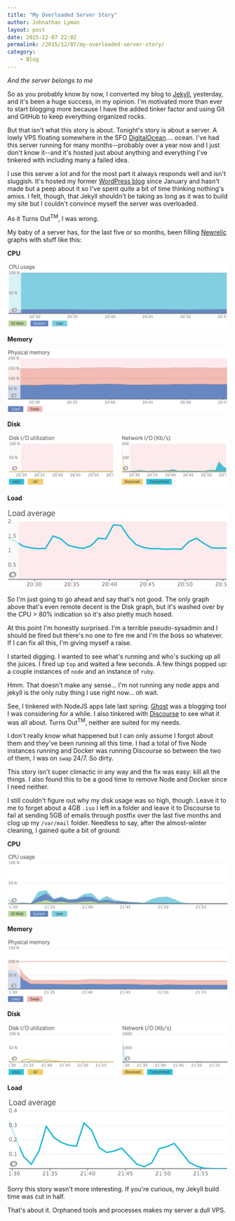 ```yaml
---
title: "My Overloaded Server Story"
author: Johnathan Lyman
layout: post
date: 2015-12-07 22:02
permalink: /2015/12/07/my-overloaded-server-story/
category:
    - Blog
---
```


*And the server belongs to me*

So as you probably know by now, I converted my blog to [Jekyll](http://jekyllrb.org), yesterday, and it's been a huge success, in my opinion. I'm motivated more than ever to start blogging more because I have the added tinker factor and using Git and GitHub to keep everything organized rocks.

But that isn't what this story is about. Tonight's story is about a server. A lowly VPS floating somewhere in the SFO [DigitalOcean](http://digitalocean.com).... ocean. I've had this server running for many months--probably over a year now and I just don't know it--and it's hosted just about anything and everything I've tinkered with including many a failed idea.

I use this server a lot and for the most part it always responds well and isn't sluggish. It's hosted my former [WordPress blog](http://old.johnathanlyman.com) since January and hasn't made but a peep about it so I've spent quite a bit of time thinking nothing's amiss. I felt, though, that Jekyll shouldn't be taking as long as it was to build my site but I couldn't convince myself the server was overloaded.

As it Turns Out<sup>TM</sup>, I was wrong.

My baby of a server has, for the last five or so months, been filling [Newrelic](http://newrelic.com) graphs with stuff like this:

**CPU**

![CPU](/assets/post_images/loaded_server/loaded_server_before_cpu.png)

**Memory**

![Memory](/assets/post_images/loaded_server/loaded_server_before_mem.png)

**Disk**

![Disk](/assets/post_images/loaded_server/loaded_server_before_disk.png)

**Load**

![Load Rating](/assets/post_images/loaded_server/loaded_server_before_load.png)

So I'm just going to go ahead and say that's not good. The only graph above that's even remote decent is the Disk graph, but it's washed over by the CPU > 80% indication so it's also pretty much hosed.

At this point I'm honestly surprised. I'm a terrible pseudo-sysadmin and I should be fired but there's no one to fire me and I'm the boss so whatever. If I can fix all this, I'm giving myself a raise.

I started digging. I wanted to see what's running and who's sucking up all the juices. I fired up `top` and waited a few seconds. A few things popped up: a couple instances of `node` and an instance of `ruby`.

Hmm. That doesn't make any sense... I'm not running any node apps and jekyll is the only ruby thing I use right now... oh wait.

See, I tinkered with NodeJS apps late last spring. [Ghost](http://ghost.org) was a blogging tool I was considering for a while. I also tinkered with [Discourse](http://discourse.org) to see what it was all about. Turns Out<sup>TM</sup>, neither are suited for my needs.

I don't really know what happened but I can only assume I forgot about them and they've been running all this time. I had a total of five Node instances running and Docker was running Discourse so between the two of them, I was on `swap` 24/7. So dirty.

This story isn't super climactic in any way and the fix was easy: kill all the things. I also found this to be a good time to remove Node and Docker since I need neither.

I still couldn't figure out why my disk usage was so high, though. Leave it to me to forget about a 4GB `.iso` I left in a folder and leave it to Discourse to fail at sending 5GB of emails through postfix over the last five months and clog up my `/var/mail` folder.
Needless to say, after the almost-winter cleaning, I gained quite a bit of ground:

**CPU**

![CPU](/assets/post_images/loaded_server/loaded_server_after_cpu.png)

**Memory**

![Memory](/assets/post_images/loaded_server/loaded_server_after_mem.png)

**Disk**

![Disk](/assets/post_images/loaded_server/loaded_server_after_disk.png)

**Load**

![Load Rating](/assets/post_images/loaded_server/loaded_server_after_load.png)

Sorry this story wasn't more interesting. If you're curious, my Jekyll build time was cut in half.

That's about it. Orphaned tools and processes makes my server a dull VPS.
